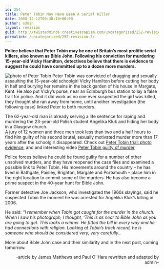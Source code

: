 ```yaml
---
id: 254
title: Peter Tobin May Have Been A Serial Killer
date: 2008-12-12T09:38:10+00:00
author: admin
layout: revision
guid: http://twistedminds.creativescapism.com/uncategorized/252-revision-2/
permalink: /uncategorized/252-revision-2/
---
```

<p class="dropcap-first">
  <strong>Police believe that Peter Tobin may be one of Britain&#8217;s most prolific serial killers, also known as Bible John. Following his conviction for murdering 15-year-old Vicky Hamilton, detectives believe that there is evidence to suggest he could have committed up to a dozen more murders.</strong>
</p>

<img class="left" title="Peter Tobin headshot" src="/img/post/PeterTobing.jpg" alt="photo of Peter Tobin" /> Peter Tobin was convicted of drugging and sexually assaulting the 15-year-old schoolgirl Vicky Hamilton before cutting her body in half and burying her remains in the back garden of his house in Margate, Kent. He also put Vicky&#8217;s purse, near an Edinburgh bus station to lay a false trail for police. And it did work as no one ever suspected the girl was killed, they thought she ran away from home, until another investigation (the following case) linked Peter to both murders.

The 62-year-old man is already serving a life sentence for raping and murdering the 23-year-old Polish student Angelika Kluk and hiding her body in a Glasgow church.  
A jury of 12 women and three men took less than two and a half hours to find him guilty of his second brutal, sexually motivated murder more than 17 years after the schoolgirl disappeared. Check out [Peter Tobin trial: photo evidence](http://news.sky.com/skynews/Home/UK-News/Evidence-in-Peter-Tobin-Trial---Vicky-Hamilton-Murder/Media-Gallery/200812115170855?lpos=UK_News_Article_Related_Content_Region_3&lid=GALLERY_15170855_Evidence_in_Peter_Tobin_Trial_-_Vicky_Hamilton_Murder "Peter Tobin trial: photo evidence"), and and interesting video  [Peter Tobin guilty of murder](http://news.sky.com/skynews/Home/video/Peter-Tobin-Guilty-Of-Murder-And-Rape-Of-Vicky-Hamilton/Video/200812115171027?lpos=video_Article_Related_Content_Region_6&lid=VIDEO_15171027_Peter_Tobin%3A_Guilty_Of_Murder_And_Rape_Of_Vicky_Hamilton "Peter Tobin found guilty")

Police forces believe he could be found guilty for a number of other unsolved murders, and they have reopened the case files and examined a possible link to Peter Tobin. His movements around the country &#8211; he has lived in Bathgate, Paisley, Brighton, Margate and Portsmouth &#8211; place him in the right location to commit some of the murders. He has also become a prime suspect in the 40-year hunt for Bible John.

Former detective Joe Jackson, who investigated the 1960s slayings, said he suspected Tobin the moment he was arrested for Angelika Kluk&#8217;s killing in 2006.

He said: _&#8220;I remember when Tobin got caught for the murder in the church. When I saw his photograph, I thought, &#8216;This is as near to Bible John as you are going to get. This looks a winner. He fitted the bill in every way and he had connections with religion. Looking at Tobin&#8217;s track record, he is someone who should be considered very, very carefully&#8230;_

More about Bible John case and their similarity and in the next post, coming tomorrow.

<p style="text-align: right;">
  -article by James Matthews and Paul O&#8217; Hare rewritten and adapted by admin-
</p>